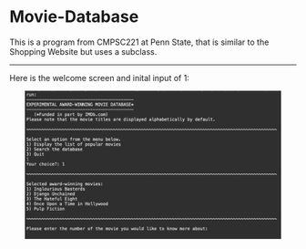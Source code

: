 # Movie-Database
This is a program from CMPSC221 at Penn State, that is similar to the Shopping Website but uses a subclass.

-------------------

Here is the welcome screen and inital input of 1:

<p align="center">
<img src ="screen_shots/film_welcome.png" width="450">
</p>
